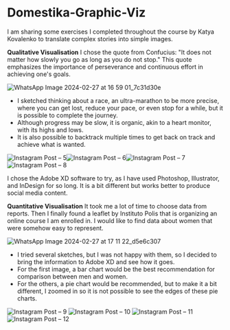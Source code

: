 # Domestika-Graphic-Viz
I am sharing some exercises I completed throughout the course by Katya Kovalenko to translate complex stories into simple images.

**Qualitative Visualisation**
I chose the quote from Confucius: "It does not matter how slowly you go as long as you do not stop." This quote emphasizes the importance of perseverance and continuous effort in achieving one's goals.

![WhatsApp Image 2024-02-27 at 16 59 01_7c31d30e](https://github.com/marianahiroki/Domestika-Graphic-Viz/assets/110165879/7ce1bf4e-c29f-4128-9264-d2e90c4cb4c6)

- I sketched thinking about a race, an ultra-marathon to be more precise, where you can get lost, reduce your pace, or even stop for a while, but it is possible to complete the journey.
- Although progress may be slow, it is organic, akin to a heart monitor, with its highs and lows.
- It is also possible to backtrack multiple times to get back on track and achieve what is wanted.

![Instagram Post – 5](https://github.com/marianahiroki/Domestika-Graphic-Viz/assets/110165879/4e8f8e9f-503b-4ad6-a935-bd21e628f8eb)![Instagram Post – 6](https://github.com/marianahiroki/Domestika-Graphic-Viz/assets/110165879/5085149b-10db-4ead-b8fa-810d419579cd)![Instagram Post – 7](https://github.com/marianahiroki/Domestika-Graphic-Viz/assets/110165879/b4d013e7-5f4e-4cf9-aa65-5886a7f8ec31)![Instagram Post – 8](https://github.com/marianahiroki/Domestika-Graphic-Viz/assets/110165879/da5efc47-b9d8-4814-8c83-cebd0f09ca22)




I chose the Adobe XD software to try, as I have used Photoshop, Illustrator, and InDesign for so long. It is a bit different but works better to produce social media content.

**Quantitative Visualisation**
It took me a lot of time to choose data from reports. Then I finally found a leaflet by Instituto Polis that is organizing an online course I am enrolled in. I would like to find data about women that were somehow easy to represent. 

![WhatsApp Image 2024-02-27 at 17 11 22_d5e6c307](https://github.com/marianahiroki/Domestika-Graphic-Viz/assets/110165879/2d115e78-775b-4115-8c41-cddd717edca6)

- I tried several sketches, but I was not happy with them, so I decided to bring the information to Adobe XD and see how it goes.
- For the first image, a bar chart would be the best recommendation for comparison between men and women.
- For the others, a pie chart would be recommended, but to make it a bit different, I zoomed in so it is not possible to see the edges of these pie charts.
  
![Instagram Post – 9](https://github.com/marianahiroki/Domestika-Graphic-Viz/assets/110165879/fcbde384-a790-46dd-8d57-6e8fabe8f67e)
![Instagram Post – 10](https://github.com/marianahiroki/Domestika-Graphic-Viz/assets/110165879/f7d20f1d-7f20-494e-ae72-511a758e6319)
![Instagram Post – 11](https://github.com/marianahiroki/Domestika-Graphic-Viz/assets/110165879/6307da5b-43a0-444d-a996-d89780dfccb3)
![Instagram Post – 12](https://github.com/marianahiroki/Domestika-Graphic-Viz/assets/110165879/b1a49781-0b7d-4a6d-9472-0604b919a80c)




